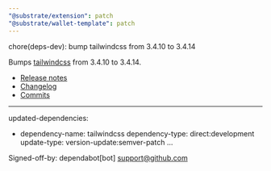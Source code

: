 ```yaml
---
"@substrate/extension": patch
"@substrate/wallet-template": patch
---
```


chore(deps-dev): bump tailwindcss from 3.4.10 to 3.4.14

Bumps [tailwindcss](https://github.com/tailwindlabs/tailwindcss) from 3.4.10 to 3.4.14.
- [Release notes](https://github.com/tailwindlabs/tailwindcss/releases)
- [Changelog](https://github.com/tailwindlabs/tailwindcss/blob/v3.4.14/CHANGELOG.md)
- [Commits](https://github.com/tailwindlabs/tailwindcss/compare/v3.4.10...v3.4.14)

---
updated-dependencies:
- dependency-name: tailwindcss
  dependency-type: direct:development
  update-type: version-update:semver-patch
...

Signed-off-by: dependabot[bot] <support@github.com>
